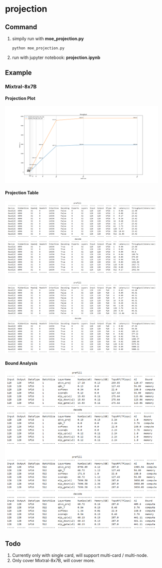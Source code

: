 # projection

## Command
1. simpily run with **moe_projection.py**
    ```sh
    python moe_projection.py
    ```
2. run with jupyter notebook: **projection.ipynb**

## Example
### Mixtral-8x7B
#### Projection Plot
![Mixtral-8x7B projection](./figure/mixtral_proj_plot.png)
#### Projection Table
![Mixtral-8x7B projection table](./figure/mixtral_proj_table.png)
#### Bound Analysis
![Mixtral-8x7B analysis table](./figure/mixtral_analysis_table.png)

## Todo
1. Currently only with single card, will support multi-card / multi-node.
2. Only cover Mixtral-8x7B, will cover more.